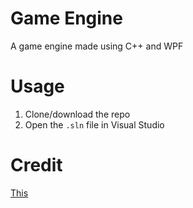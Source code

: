 # Game Engine
A game engine made using C++ and WPF

# Usage
1. Clone/download the repo
1. Open the `.sln` file in Visual Studio

# Credit
[This](https://www.youtube.com/playlist?list=PLU2nPsAdxKWQYxkmQ3TdbLsyc1l2j25XM)